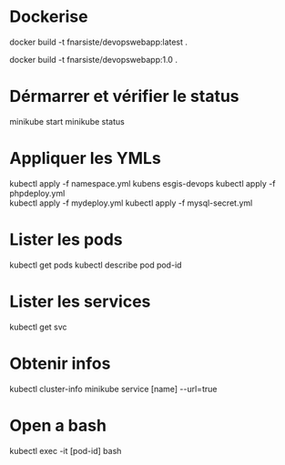 # Dockerise
docker build -t fnarsiste/devopswebapp:latest .

docker build -t fnarsiste/devopswebapp:1.0 .

# Dérmarrer et vérifier le status
minikube start
minikube status

# Appliquer les YMLs 
kubectl apply -f namespace.yml
kubens esgis-devops
kubectl apply -f phpdeploy.yml  
kubectl apply -f mydeploy.yml
kubectl apply -f mysql-secret.yml   

# Lister les pods
kubectl get pods
kubectl describe pod pod-id

# Lister les services
kubectl get svc

# Obtenir infos
kubectl cluster-info
minikube service [name] --url=true

# Open a bash
kubectl exec -it [pod-id] bash
